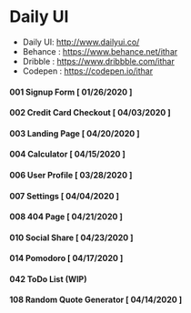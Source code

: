 # Daily UI

*  Daily UI: http://www.dailyui.co/
*  Behance : https://www.behance.net/ithar
*  Dribble : https://www.dribbble.com/ithar
*  Codepen : https://codepen.io/ithar

#### 001 Signup Form [ 01/26/2020 ]
#### 002 Credit Card Checkout [ 04/03/2020 ]
#### 003 Landing Page [ 04/20/2020 ]
#### 004 Calculator [ 04/15/2020 ]
#### 006 User Profile [ 03/28/2020 ]
#### 007 Settings [ 04/04/2020 ]
#### 008 404 Page [ 04/21/2020 ]
#### 010 Social Share [ 04/23/2020 ]
#### 014 Pomodoro [ 04/17/2020 ]
#### 042 ToDo List (WIP)
#### 108 Random Quote Generator [ 04/14/2020 ]








